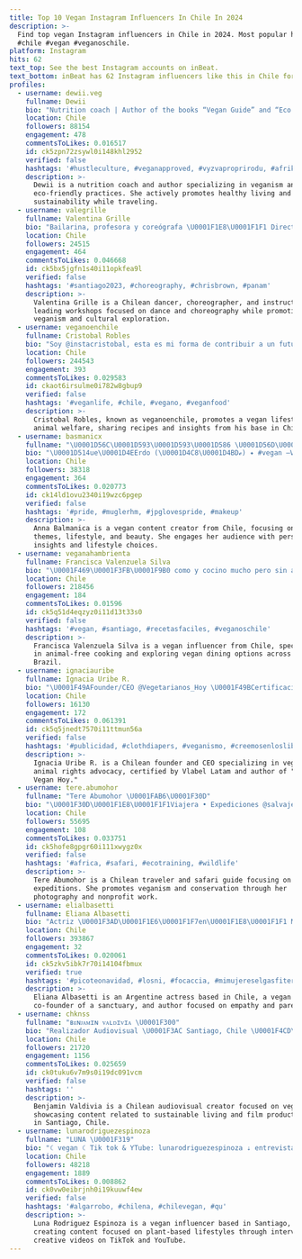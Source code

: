 ```yaml
---
title: Top 10 Vegan Instagram Influencers In Chile In 2024
description: >-
  Find top vegan Instagram influencers in Chile in 2024. Most popular hashtags:
  #chile #vegan #veganoschile.
platform: Instagram
hits: 62
text_top: See the best Instagram accounts on inBeat.
text_bottom: inBeat has 62 Instagram influencers like this in Chile for you to pitch.
profiles:
  - username: dewii.veg
    fullname: Dewii
    bio: "Nutrition coach | Author of the books “Vegan Guide” and “Eco Guide” | Activist | Nomad \U0001F4CD Italy \U0001F4E9 info@dewi.cz"
    location: Chile
    followers: 88154
    engagement: 478
    commentsToLikes: 0.016517
    id: ck5zpn72zsywl0i148khl2952
    verified: false
    hashtags: '#hustleculture, #veganapproved, #vyzvaproprirodu, #afrikaburn'
    description: >-
      Dewii is a nutrition coach and author specializing in veganism and
      eco-friendly practices. She actively promotes healthy living and
      sustainability while traveling.
  - username: valegrille
    fullname: Valentina Grille
    bio: "Bailarina, profesora y coreógrafa \U0001F1E8\U0001F1F1 Directora @main_workshopschile y @nucleo.cl \U0001F310 \U0001F331\U0001F30E✈️ Vegana, nerd y viajera #Latina"
    location: Chile
    followers: 24515
    engagement: 464
    commentsToLikes: 0.046668
    id: ck5bx5jgfn1s40i11opkfea9l
    verified: false
    hashtags: '#santiago2023, #choreography, #chrisbrown, #panam'
    description: >-
      Valentina Grille is a Chilean dancer, choreographer, and instructor,
      leading workshops focused on dance and choreography while promoting
      veganism and cultural exploration.
  - username: veganoenchile
    fullname: Cristobal Robles
    bio: "Soy @instacristobal, esta es mi forma de contribuir a un futuro libre de maltrato animal. También me encuentras en tiktok VEGANOENCHILE\U0001F331\U0001F3F3️‍\U0001F308"
    location: Chile
    followers: 244543
    engagement: 393
    commentsToLikes: 0.029583
    id: ckaot6irsulme0i782w8gbup9
    verified: false
    hashtags: '#veganlife, #chile, #vegano, #veganfood'
    description: >-
      Cristobal Robles, known as veganoenchile, promotes a vegan lifestyle and
      animal welfare, sharing recipes and insights from his base in Chile.
  - username: basmanicx
    fullname: "\U0001D56C\U0001D593\U0001D593\U0001D586 \U0001D56D\U0001D586\U0001D591\U0001D592\U0001D586\U0001D593\U0001D58E\U0001D588\U0001D586 ❤️‍\U0001F525"
    bio: "\U0001D514ue\U0001D4EErdo (\U0001D4C8\U0001D4BDℯ) ✦ #vegan —Val\U0001D52D\U0001D52C, CL ♡ @bstnprz | @ultima_______"
    location: Chile
    followers: 38318
    engagement: 364
    commentsToLikes: 0.020773
    id: ck14ld1ovu2340i19wzc6pgep
    verified: false
    hashtags: '#pride, #muglerhm, #jpglovespride, #makeup'
    description: >-
      Anna Balmanica is a vegan content creator from Chile, focusing on queer
      themes, lifestyle, and beauty. She engages her audience with personal
      insights and lifestyle choices.
  - username: veganahambrienta
    fullname: Francisca Valenzuela Silva
    bio: "\U0001F469\U0001F3FB‍\U0001F9B0 como y cocino mucho pero sin animales \U0001F37D️ buscando lugares en la Ruta Vegana \U0001F1E8\U0001F1F1 \U0001F1E7\U0001F1F7 TikTok: veganahambrienta"
    location: Chile
    followers: 218456
    engagement: 184
    commentsToLikes: 0.01596
    id: ck5q51d4eqzyz0i11d13t33s0
    verified: false
    hashtags: '#vegan, #santiago, #recetasfaciles, #veganoschile'
    description: >-
      Francisca Valenzuela Silva is a vegan influencer from Chile, specializing
      in animal-free cooking and exploring vegan dining options across Chile and
      Brazil.
  - username: ignaciauribe
    fullname: Ignacia Uribe R.
    bio: "\U0001F49AFounder/CEO @Vegetarianos_Hoy \U0001F49BCertificación @Vlabel.Latam \U0001F3C6Food Heroe 2023 \U0001F437Máster en Derecho Animal \U0001F4DAAutora de “Cómo Ser Vegan Hoy” ⬇️"
    location: Chile
    followers: 16130
    engagement: 172
    commentsToLikes: 0.061391
    id: ck5q5jnedt7570i11ttmun56a
    verified: false
    hashtags: '#publicidad, #clothdiapers, #veganismo, #creemosenloslibros'
    description: >-
      Ignacia Uribe R. is a Chilean founder and CEO specializing in veganism and
      animal rights advocacy, certified by Vlabel Latam and author of "Cómo Ser
      Vegan Hoy."
  - username: tere.abumohor
    fullname: "Tere Abumohor \U0001FAB6\U0001F30D"
    bio: "\U0001F30D\U0001F1E8\U0001F1F1Viajera • Expediciones @salvaje.travel \U0001F406 Guía Safari en África \U0001F43EAnimales y Alma \U0001F436 \U0001F4F8Fotos @tere.wild \U0001F308Vegan \U0001F31FONG @mision.salvaje \U0001F447\U0001F3FDViajemos"
    location: Chile
    followers: 55695
    engagement: 108
    commentsToLikes: 0.033751
    id: ck5hofe8gpgr60i111xwygz0x
    verified: false
    hashtags: '#africa, #safari, #ecotraining, #wildlife'
    description: >-
      Tere Abumohor is a Chilean traveler and safari guide focusing on wildlife
      expeditions. She promotes veganism and conservation through her
      photography and nonprofit work.
  - username: elialbasetti
    fullname: Eliana Albasetti
    bio: "Actriz \U0001F3AD\U0001F1E6\U0001F1F7en\U0001F1E8\U0001F1F1 Mamá de Emi y Luján Cocinera \U0001F331Vegana Cofundadora @santuarioempatia Autora \U0001F4DA #NoNacíVegana #LosNiñosNosEnseñanSobreEmpatía"
    location: Chile
    followers: 393867
    engagement: 32
    commentsToLikes: 0.020061
    id: ck5zkv5ibk7r70i14104fbmux
    verified: true
    hashtags: '#picoteonavidad, #losni, #focaccia, #mimujereselgasfiter'
    description: >-
      Eliana Albasetti is an Argentine actress based in Chile, a vegan chef,
      co-founder of a sanctuary, and author focused on empathy and parenting.
  - username: chknss
    fullname: "ʙᴇɴᴊᴀᴍɪɴ ᴠᴀʟᴅɪᴠɪᴀ \U0001F300"
    bio: "Realizador Audiovisual \U0001F3AC Santiago, Chile \U0001F4CD\U0001F1E8\U0001F1F1 Vegan \U0001F331 \U0001F4E7 B.valdiviaaudiovisual@gmail.com"
    location: Chile
    followers: 21720
    engagement: 1156
    commentsToLikes: 0.025659
    id: ck0tuku6v7m9s0i19dc091vcm
    verified: false
    hashtags: ''
    description: >-
      Benjamin Valdivia is a Chilean audiovisual creator focused on veganism,
      showcasing content related to sustainable living and film production based
      in Santiago, Chile.
  - username: lunarodriguezespinoza
    fullname: "LUNA \U0001F319"
    bio: "☾ vegan ☾ Tik tok & YTube: lunarodriguezespinoza ⇣ entrevista veggies ✨ . Santiago, Chile \U0001F1E8\U0001F1F1"
    location: Chile
    followers: 48218
    engagement: 1889
    commentsToLikes: 0.008862
    id: ck0vw0eibrjnh0i19kuuwf4ew
    verified: false
    hashtags: '#algarrobo, #chilena, #chilevegan, #qu'
    description: >-
      Luna Rodriguez Espinoza is a vegan influencer based in Santiago, Chile,
      creating content focused on plant-based lifestyles through interviews and
      creative videos on TikTok and YouTube.
---
```


